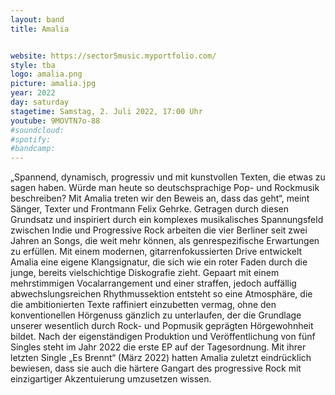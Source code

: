 ```yaml
---
layout: band
title: Amalia


website: https://sector5music.myportfolio.com/
style: tba
logo: amalia.png
picture: amalia.jpg
year: 2022
day: saturday
stagetime: Samstag, 2. Juli 2022, 17:00 Uhr
youtube: 9MOVTN7o-88
#soundcloud:
#spotify:
#bandcamp:
---
```


„Spannend, dynamisch, progressiv und mit kunstvollen Texten, die etwas zu sagen
haben. Würde man heute so deutschsprachige Pop- und Rockmusik beschreiben? Mit
Amalia treten wir den Beweis an, dass das geht“, meint Sänger, Texter und
Frontmann Felix Gehrke. Getragen durch diesen Grundsatz und inspiriert durch
ein komplexes musikalisches Spannungsfeld zwischen Indie und Progressive Rock
arbeiten die vier Berliner seit zwei Jahren an Songs, die weit mehr können,
als genrespezifische Erwartungen zu erfüllen. Mit einem modernen,
gitarrenfokussierten Drive entwickelt Amalia eine eigene Klangsignatur, die
sich wie ein roter Faden durch die junge, bereits vielschichtige Diskografie
zieht. Gepaart mit einem mehrstimmigen Vocalarrangement und einer straffen,
jedoch auffällig abwechslungsreichen Rhythmussektion entsteht so eine
Atmosphäre, die die ambitionierten Texte raffiniert einzubetten vermag, ohne
den konventionellen Hörgenuss gänzlich zu unterlaufen, der die Grundlage
unserer wesentlich durch Rock- und Popmusik geprägten Hörgewohnheit bildet.
Nach der eigenständigen Produktion und Veröffentlichung von fünf Singles steht
im Jahr 2022 die erste EP auf der Tagesordnung. Mit ihrer letzten Single „Es
Brennt“ (März 2022) hatten Amalia zuletzt eindrücklich bewiesen, dass sie auch
die härtere Gangart des progressive Rock mit einzigartiger Akzentuierung
umzusetzen wissen.
